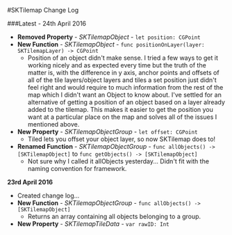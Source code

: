 #SKTilemap Change Log

###Latest - 24th April 2016

+ **Removed Property** - *SKTilemapObject* - `let position: CGPoint`
+ **New Function** - *SKTilemapObject* - `func positionOnLayer(layer: SKTilemapLayer) -> CGPoint`
    + Position of an object didn't make sense. I tried a few ways to get it working nicely and as expected every time but the truth of the matter is, with the difference in y axis, anchor points and offsets of all of the tile layers/object layers and tiles a set position just didn't feel right and would require to much information from the rest of the map which I didn't want an Object to know about. 
        I've settled for an alternative of getting a position of an object based on a layer already added to the tilemap. This makes it easier to get the position you want at a particular place on the map and solves all of the issues I mentioned above.
+ **New Property** - *SKTilemapObjectGroup* - `let offset: CGPoint`
    + Tiled lets you offset your object layer, so now SKTilemap does to!
+ **Renamed Function** - *SKTilemapObjectGroup* - `func allObjects() -> [SKTilemapObject]` to `func getObjects() -> [SKTilemapObject]`
    + Not sure why I called it allObjects yesterday... Didn't fit with the naming convention for framework.

**23rd April 2016**

+ Created change log...
+ **New Function** - *SKTilemapObjectGroup* - `func allObjects() -> [SKTilemapObject]`
    + Returns an array containing all objects belonging to a group.
+ **New Property** - *SKTilemapTileData* - `var rawID: Int`
